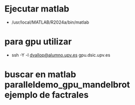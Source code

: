 # Ejecutar matlab
- /usr/local/MATLAB/R2024a/bin/matlab

# para gpu utilizar 
- ssh -Y -l dvallop@alumno.upv.es gpu.dsic.upv.es


# buscar en matlab paralleldemo_gpu_mandelbrot ejemplo de factrales